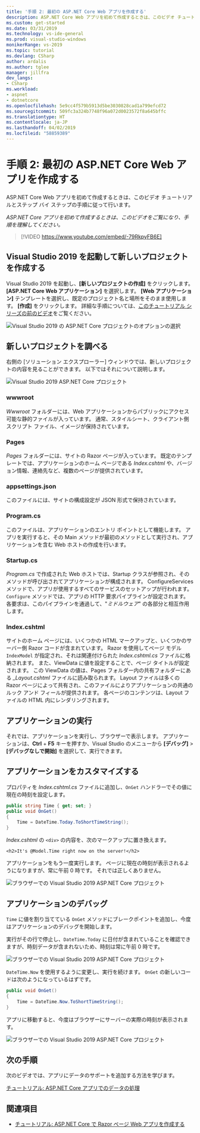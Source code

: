 ```yaml
---
title: '手順 2: 最初の ASP.NET Core Web アプリを作成する'
description: ASP.NET Core Web アプリを初めて作成するときは、このビデオ チュートリアルとステップ バイ ステップの手順に従って行います。
ms.custom: get-started
ms.date: 03/31/2019
ms.technology: vs-ide-general
ms.prod: visual-studio-windows
monikerRange: vs-2019
ms.topic: tutorial
ms.devlang: CSharp
author: ardalis
ms.author: tglee
manager: jillfra
dev_langs:
- CSharp
ms.workload:
- aspnet
- dotnetcore
ms.openlocfilehash: 5e9cc4f579b5913d5be3030828cad1a799efcd72
ms.sourcegitcommit: 509fc3a324b7748f96a072d0023572f8a645bffc
ms.translationtype: HT
ms.contentlocale: ja-JP
ms.lasthandoff: 04/02/2019
ms.locfileid: "58859389"
---
```

# <a name="step-2-create-your-first-aspnet-core-web-app"></a>手順 2: 最初の ASP.NET Core Web アプリを作成する

ASP.NET Core Web アプリを初めて作成するときは、このビデオ チュートリアルとステップ バイ ステップの手順に従って行います。

_ASP.NET Core アプリを初めて作成するときは、このビデオをご覧になり、手順を理解してください。_

> [!VIDEO https://www.youtube.com/embed/-79RkpyFB6E]

## <a name="start-visual-studio-2019-and-create-a-new-project"></a>Visual Studio 2019 を起動して新しいプロジェクトを作成する

Visual Studio 2019 を起動し、**[新しいプロジェクトの作成]** をクリックします。 **[ASP.NET Core Web アプリケーション]** を選択します。 **[Web アプリケーション]** テンプレートを選択し、既定のプロジェクト名と場所をそのまま使用します。 **[作成]** をクリックします。 詳細な手順については、[このチュートリアル シリーズの前のビデオ](tutorial-aspnet-core-ef-step-01.md)をご覧ください。

![Visual Studio 2019 の ASP.NET Core プロジェクトのオプションの選択](media/vs-2019/vs2019-choose-aspnetcore-project.png)

## <a name="explore-the-new-project"></a>新しいプロジェクトを調べる

右側の [ソリューション エクスプローラー] ウィンドウでは、新しいプロジェクトの内容を見ることができます。 以下ではそれについて説明します。

![Visual Studio 2019 ASP.NET Core プロジェクト](media/vs-2019/vs2019-solution-explorer.png)

### <a name="wwwroot"></a>wwwroot

*Wwwroot* フォルダーには、Web アプリケーションからパブリックにアクセス可能な静的ファイルが入っています。 通常、スタイルシート、クライアント側スクリプト ファイル、イメージが保持されています。

### <a name="pages"></a>Pages

*Pages* フォルダーには、サイトの Razor ページが入っています。 既定のテンプレートでは、アプリケーションのホーム ページである *Index.cshtml* や、バージョン情報、連絡先など、複数のページが提供されています。

### <a name="appsettingsjson"></a>appsettings.json

このファイルには、サイトの構成設定が JSON 形式で保持されています。

### <a name="programcs"></a>Program.cs

このファイルは、アプリケーションのエントリ ポイントとして機能します。 アプリを実行すると、その Main メソッドが最初のメソッドとして実行され、アプリケーションを含む Web ホストの作成を行います。

### <a name="startupcs"></a>Startup.cs

*Program.cs* で作成された Web ホストでは、Startup クラスが参照され、そのメソッドが呼び出されてアプリケーションが構成されます。 ConfigureServices メソッドで、アプリが使用するすべてのサービスのセットアップが行われます。 `Configure` メソッドでは、アプリの HTTP 要求パイプラインが設定されます。 各要求は、このパイプラインを通過して、"*ミドルウェア*" の各部分と相互作用します。

### <a name="indexcshtml"></a>Index.cshtml

サイトのホーム ページには、いくつかの HTML マークアップと、いくつかのサーバー側 Razor コードが含まれています。 Razor を使用してページ モデル `IndexModel` が指定され、それは関連付けられた *Index.cshtml.cs* ファイルに格納されます。 また、ViewData に値を設定することで、ページ タイトルが設定されます。 この ViewData の値は、Pages フォルダー内の共有フォルダーにある *\_Layout.cshtml* ファイルに読み取られます。 Layout ファイルは多くの Razor ページによって共有され、このファイルによりアプリケーションの共通のルック アンド フィールが提供されます。 各ページのコンテンツは、Layout ファイルの HTML 内にレンダリングされます。

## <a name="run-the-application"></a>アプリケーションの実行

それでは、アプリケーションを実行し、ブラウザーで表示します。 アプリケーションは、**Ctrl** + **F5** キーを押すか、Visual Studio のメニューから **[デバッグ]** > **[デバッグなしで開始]** を選択して、実行できます。

## <a name="customize-the-application"></a>アプリケーションをカスタマイズする

プロパティを *Index.cshtml.cs* ファイルに追加し、`OnGet` ハンドラーでその値に現在の時刻を設定します。

```csharp
public string Time { get; set; }
public void OnGet()
{
    Time = DateTime.Today.ToShortTimeString();
}
```

*Index.cshtml* の `<div>` の内容を、次のマークアップに置き換えます。

```cshtml
<h2>It's @Model.Time right now on the server!</h2>
```

アプリケーションをもう一度実行します。 ページに現在の時刻が表示されるようになりますが、常に午前 0 時です。 それでは正しくありません。

![ブラウザーでの Visual Studio 2019 ASP.NET Core プロジェクト](media/vs-2019/vs2019-app-in-browser.png)

## <a name="debug-the-application"></a>アプリケーションのデバッグ

`Time` に値を割り当てている `OnGet` メソッドにブレークポイントを追加し、今度はアプリケーションのデバッグを開始します。

実行がその行で停止し、`DateTime.Today` に日付が含まれていることを確認できますが、時刻データが含まれないため、時刻は常に午前 0 時です。 

![ブラウザーでの Visual Studio 2019 ASP.NET Core プロジェクト](media/vs-2019/vs2019-breakpoint.png)

`DateTime.Now` を使用するように変更し、実行を続けます。 `OnGet` の新しいコードは次のようになっているはずです。

```csharp
public void OnGet()
{
    Time = DateTime.Now.ToShortTimeString();
}
```

アプリに移動すると、今度はブラウザーにサーバーの実際の時刻が表示されます。

![ブラウザーでの Visual Studio 2019 ASP.NET Core プロジェクト](media/vs-2019/vs2019-app-fixed-in-browser.png)

## <a name="next-steps"></a>次の手順

次のビデオでは、アプリにデータのサポートを追加する方法を学びます。

[チュートリアル: ASP.NET Core アプリでのデータの処理](tutorial-aspnet-core-ef-step-03.md)

## <a name="see-also"></a>関連項目

- [チュートリアル: ASP.NET Core で Razor ページ Web アプリを作成する](/aspnet/core/tutorials/razor-pages/?view=aspnetcore-2.1)
